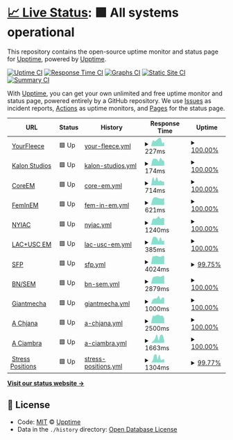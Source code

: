 # [📈 Live Status](https://status.mswd.io): <!--live status--> **🟩 All systems operational**

This repository contains the open-source uptime monitor and status page for [Upptime](https://upptime.js.org), powered by [Upptime](https://github.com/upptime/upptime).

[![Uptime CI](https://github.com/koj-co/upptime/workflows/Uptime%20CI/badge.svg)](https://github.com/koj-co/upptime/actions?query=workflow%3A%22Uptime+CI%22)
[![Response Time CI](https://github.com/koj-co/upptime/workflows/Response%20Time%20CI/badge.svg)](https://github.com/koj-co/upptime/actions?query=workflow%3A%22Response+Time+CI%22)
[![Graphs CI](https://github.com/koj-co/upptime/workflows/Graphs%20CI/badge.svg)](https://github.com/koj-co/upptime/actions?query=workflow%3A%22Graphs+CI%22)
[![Static Site CI](https://github.com/koj-co/upptime/workflows/Static%20Site%20CI/badge.svg)](https://github.com/koj-co/upptime/actions?query=workflow%3A%22Static+Site+CI%22)
[![Summary CI](https://github.com/koj-co/upptime/workflows/Summary%20CI/badge.svg)](https://github.com/koj-co/upptime/actions?query=workflow%3A%22Summary+CI%22)

With [Upptime](https://upptime.js.org), you can get your own unlimited and free uptime monitor and status page, powered entirely by a GitHub repository. We use [Issues](https://github.com/upptime/upptime/issues) as incident reports, [Actions](https://github.com/upptime/upptime/actions) as uptime monitors, and [Pages](https://upptime.github.io/upptime) for the status page.

<!--start: status pages-->
<!-- This summary is generated by Upptime (https://github.com/upptime/upptime) -->
<!-- Do not edit this manually, your changes will be overwritten -->
<!-- prettier-ignore -->
| URL | Status | History | Response Time | Uptime |
| --- | ------ | ------- | ------------- | ------ |
| <img alt="" src="https://favicons.githubusercontent.com/yourfleece.com" height="13"> [YourFleece](https://yourfleece.com) | 🟩 Up | [your-fleece.yml](https://github.com/shamoon/mswd-upptime/commits/master/history/your-fleece.yml) | <details><summary><img alt="Response time graph" src="./graphs/your-fleece/response-time-week.png" height="20"> 227ms</summary><br><a href="https://status.mswd.io/history/your-fleece"><img alt="Response time 433" src="https://img.shields.io/endpoint?url=https%3A%2F%2Fraw.githubusercontent.com%2Fshamoon%2Fmswd-upptime%2Fmaster%2Fapi%2Fyour-fleece%2Fresponse-time.json"></a><br><a href="https://status.mswd.io/history/your-fleece"><img alt="24-hour response time 159" src="https://img.shields.io/endpoint?url=https%3A%2F%2Fraw.githubusercontent.com%2Fshamoon%2Fmswd-upptime%2Fmaster%2Fapi%2Fyour-fleece%2Fresponse-time-day.json"></a><br><a href="https://status.mswd.io/history/your-fleece"><img alt="7-day response time 227" src="https://img.shields.io/endpoint?url=https%3A%2F%2Fraw.githubusercontent.com%2Fshamoon%2Fmswd-upptime%2Fmaster%2Fapi%2Fyour-fleece%2Fresponse-time-week.json"></a><br><a href="https://status.mswd.io/history/your-fleece"><img alt="30-day response time 259" src="https://img.shields.io/endpoint?url=https%3A%2F%2Fraw.githubusercontent.com%2Fshamoon%2Fmswd-upptime%2Fmaster%2Fapi%2Fyour-fleece%2Fresponse-time-month.json"></a><br><a href="https://status.mswd.io/history/your-fleece"><img alt="1-year response time 433" src="https://img.shields.io/endpoint?url=https%3A%2F%2Fraw.githubusercontent.com%2Fshamoon%2Fmswd-upptime%2Fmaster%2Fapi%2Fyour-fleece%2Fresponse-time-year.json"></a></details> | <details><summary><a href="https://status.mswd.io/history/your-fleece">100.00%</a></summary><a href="https://status.mswd.io/history/your-fleece"><img alt="All-time uptime 99.97%" src="https://img.shields.io/endpoint?url=https%3A%2F%2Fraw.githubusercontent.com%2Fshamoon%2Fmswd-upptime%2Fmaster%2Fapi%2Fyour-fleece%2Fuptime.json"></a><br><a href="https://status.mswd.io/history/your-fleece"><img alt="24-hour uptime 100.00%" src="https://img.shields.io/endpoint?url=https%3A%2F%2Fraw.githubusercontent.com%2Fshamoon%2Fmswd-upptime%2Fmaster%2Fapi%2Fyour-fleece%2Fuptime-day.json"></a><br><a href="https://status.mswd.io/history/your-fleece"><img alt="7-day uptime 100.00%" src="https://img.shields.io/endpoint?url=https%3A%2F%2Fraw.githubusercontent.com%2Fshamoon%2Fmswd-upptime%2Fmaster%2Fapi%2Fyour-fleece%2Fuptime-week.json"></a><br><a href="https://status.mswd.io/history/your-fleece"><img alt="30-day uptime 99.94%" src="https://img.shields.io/endpoint?url=https%3A%2F%2Fraw.githubusercontent.com%2Fshamoon%2Fmswd-upptime%2Fmaster%2Fapi%2Fyour-fleece%2Fuptime-month.json"></a><br><a href="https://status.mswd.io/history/your-fleece"><img alt="1-year uptime 99.97%" src="https://img.shields.io/endpoint?url=https%3A%2F%2Fraw.githubusercontent.com%2Fshamoon%2Fmswd-upptime%2Fmaster%2Fapi%2Fyour-fleece%2Fuptime-year.json"></a></details>
| <img alt="" src="https://favicons.githubusercontent.com/kalonstudios.com" height="13"> [Kalon Studios](https://kalonstudios.com) | 🟩 Up | [kalon-studios.yml](https://github.com/shamoon/mswd-upptime/commits/master/history/kalon-studios.yml) | <details><summary><img alt="Response time graph" src="./graphs/kalon-studios/response-time-week.png" height="20"> 174ms</summary><br><a href="https://status.mswd.io/history/kalon-studios"><img alt="Response time 198" src="https://img.shields.io/endpoint?url=https%3A%2F%2Fraw.githubusercontent.com%2Fshamoon%2Fmswd-upptime%2Fmaster%2Fapi%2Fkalon-studios%2Fresponse-time.json"></a><br><a href="https://status.mswd.io/history/kalon-studios"><img alt="24-hour response time 136" src="https://img.shields.io/endpoint?url=https%3A%2F%2Fraw.githubusercontent.com%2Fshamoon%2Fmswd-upptime%2Fmaster%2Fapi%2Fkalon-studios%2Fresponse-time-day.json"></a><br><a href="https://status.mswd.io/history/kalon-studios"><img alt="7-day response time 174" src="https://img.shields.io/endpoint?url=https%3A%2F%2Fraw.githubusercontent.com%2Fshamoon%2Fmswd-upptime%2Fmaster%2Fapi%2Fkalon-studios%2Fresponse-time-week.json"></a><br><a href="https://status.mswd.io/history/kalon-studios"><img alt="30-day response time 200" src="https://img.shields.io/endpoint?url=https%3A%2F%2Fraw.githubusercontent.com%2Fshamoon%2Fmswd-upptime%2Fmaster%2Fapi%2Fkalon-studios%2Fresponse-time-month.json"></a><br><a href="https://status.mswd.io/history/kalon-studios"><img alt="1-year response time 198" src="https://img.shields.io/endpoint?url=https%3A%2F%2Fraw.githubusercontent.com%2Fshamoon%2Fmswd-upptime%2Fmaster%2Fapi%2Fkalon-studios%2Fresponse-time-year.json"></a></details> | <details><summary><a href="https://status.mswd.io/history/kalon-studios">100.00%</a></summary><a href="https://status.mswd.io/history/kalon-studios"><img alt="All-time uptime 100.00%" src="https://img.shields.io/endpoint?url=https%3A%2F%2Fraw.githubusercontent.com%2Fshamoon%2Fmswd-upptime%2Fmaster%2Fapi%2Fkalon-studios%2Fuptime.json"></a><br><a href="https://status.mswd.io/history/kalon-studios"><img alt="24-hour uptime 100.00%" src="https://img.shields.io/endpoint?url=https%3A%2F%2Fraw.githubusercontent.com%2Fshamoon%2Fmswd-upptime%2Fmaster%2Fapi%2Fkalon-studios%2Fuptime-day.json"></a><br><a href="https://status.mswd.io/history/kalon-studios"><img alt="7-day uptime 100.00%" src="https://img.shields.io/endpoint?url=https%3A%2F%2Fraw.githubusercontent.com%2Fshamoon%2Fmswd-upptime%2Fmaster%2Fapi%2Fkalon-studios%2Fuptime-week.json"></a><br><a href="https://status.mswd.io/history/kalon-studios"><img alt="30-day uptime 100.00%" src="https://img.shields.io/endpoint?url=https%3A%2F%2Fraw.githubusercontent.com%2Fshamoon%2Fmswd-upptime%2Fmaster%2Fapi%2Fkalon-studios%2Fuptime-month.json"></a><br><a href="https://status.mswd.io/history/kalon-studios"><img alt="1-year uptime 100.00%" src="https://img.shields.io/endpoint?url=https%3A%2F%2Fraw.githubusercontent.com%2Fshamoon%2Fmswd-upptime%2Fmaster%2Fapi%2Fkalon-studios%2Fuptime-year.json"></a></details>
| <img alt="" src="https://favicons.githubusercontent.com/coreem.net" height="13"> [CoreEM](https://coreem.net) | 🟩 Up | [core-em.yml](https://github.com/shamoon/mswd-upptime/commits/master/history/core-em.yml) | <details><summary><img alt="Response time graph" src="./graphs/core-em/response-time-week.png" height="20"> 714ms</summary><br><a href="https://status.mswd.io/history/core-em"><img alt="Response time 685" src="https://img.shields.io/endpoint?url=https%3A%2F%2Fraw.githubusercontent.com%2Fshamoon%2Fmswd-upptime%2Fmaster%2Fapi%2Fcore-em%2Fresponse-time.json"></a><br><a href="https://status.mswd.io/history/core-em"><img alt="24-hour response time 492" src="https://img.shields.io/endpoint?url=https%3A%2F%2Fraw.githubusercontent.com%2Fshamoon%2Fmswd-upptime%2Fmaster%2Fapi%2Fcore-em%2Fresponse-time-day.json"></a><br><a href="https://status.mswd.io/history/core-em"><img alt="7-day response time 714" src="https://img.shields.io/endpoint?url=https%3A%2F%2Fraw.githubusercontent.com%2Fshamoon%2Fmswd-upptime%2Fmaster%2Fapi%2Fcore-em%2Fresponse-time-week.json"></a><br><a href="https://status.mswd.io/history/core-em"><img alt="30-day response time 769" src="https://img.shields.io/endpoint?url=https%3A%2F%2Fraw.githubusercontent.com%2Fshamoon%2Fmswd-upptime%2Fmaster%2Fapi%2Fcore-em%2Fresponse-time-month.json"></a><br><a href="https://status.mswd.io/history/core-em"><img alt="1-year response time 685" src="https://img.shields.io/endpoint?url=https%3A%2F%2Fraw.githubusercontent.com%2Fshamoon%2Fmswd-upptime%2Fmaster%2Fapi%2Fcore-em%2Fresponse-time-year.json"></a></details> | <details><summary><a href="https://status.mswd.io/history/core-em">100.00%</a></summary><a href="https://status.mswd.io/history/core-em"><img alt="All-time uptime 100.00%" src="https://img.shields.io/endpoint?url=https%3A%2F%2Fraw.githubusercontent.com%2Fshamoon%2Fmswd-upptime%2Fmaster%2Fapi%2Fcore-em%2Fuptime.json"></a><br><a href="https://status.mswd.io/history/core-em"><img alt="24-hour uptime 100.00%" src="https://img.shields.io/endpoint?url=https%3A%2F%2Fraw.githubusercontent.com%2Fshamoon%2Fmswd-upptime%2Fmaster%2Fapi%2Fcore-em%2Fuptime-day.json"></a><br><a href="https://status.mswd.io/history/core-em"><img alt="7-day uptime 100.00%" src="https://img.shields.io/endpoint?url=https%3A%2F%2Fraw.githubusercontent.com%2Fshamoon%2Fmswd-upptime%2Fmaster%2Fapi%2Fcore-em%2Fuptime-week.json"></a><br><a href="https://status.mswd.io/history/core-em"><img alt="30-day uptime 100.00%" src="https://img.shields.io/endpoint?url=https%3A%2F%2Fraw.githubusercontent.com%2Fshamoon%2Fmswd-upptime%2Fmaster%2Fapi%2Fcore-em%2Fuptime-month.json"></a><br><a href="https://status.mswd.io/history/core-em"><img alt="1-year uptime 100.00%" src="https://img.shields.io/endpoint?url=https%3A%2F%2Fraw.githubusercontent.com%2Fshamoon%2Fmswd-upptime%2Fmaster%2Fapi%2Fcore-em%2Fuptime-year.json"></a></details>
| <img alt="" src="https://favicons.githubusercontent.com/feminem.org" height="13"> [FemInEM](https://feminem.org) | 🟩 Up | [fem-in-em.yml](https://github.com/shamoon/mswd-upptime/commits/master/history/fem-in-em.yml) | <details><summary><img alt="Response time graph" src="./graphs/fem-in-em/response-time-week.png" height="20"> 621ms</summary><br><a href="https://status.mswd.io/history/fem-in-em"><img alt="Response time 625" src="https://img.shields.io/endpoint?url=https%3A%2F%2Fraw.githubusercontent.com%2Fshamoon%2Fmswd-upptime%2Fmaster%2Fapi%2Ffem-in-em%2Fresponse-time.json"></a><br><a href="https://status.mswd.io/history/fem-in-em"><img alt="24-hour response time 643" src="https://img.shields.io/endpoint?url=https%3A%2F%2Fraw.githubusercontent.com%2Fshamoon%2Fmswd-upptime%2Fmaster%2Fapi%2Ffem-in-em%2Fresponse-time-day.json"></a><br><a href="https://status.mswd.io/history/fem-in-em"><img alt="7-day response time 621" src="https://img.shields.io/endpoint?url=https%3A%2F%2Fraw.githubusercontent.com%2Fshamoon%2Fmswd-upptime%2Fmaster%2Fapi%2Ffem-in-em%2Fresponse-time-week.json"></a><br><a href="https://status.mswd.io/history/fem-in-em"><img alt="30-day response time 654" src="https://img.shields.io/endpoint?url=https%3A%2F%2Fraw.githubusercontent.com%2Fshamoon%2Fmswd-upptime%2Fmaster%2Fapi%2Ffem-in-em%2Fresponse-time-month.json"></a><br><a href="https://status.mswd.io/history/fem-in-em"><img alt="1-year response time 625" src="https://img.shields.io/endpoint?url=https%3A%2F%2Fraw.githubusercontent.com%2Fshamoon%2Fmswd-upptime%2Fmaster%2Fapi%2Ffem-in-em%2Fresponse-time-year.json"></a></details> | <details><summary><a href="https://status.mswd.io/history/fem-in-em">100.00%</a></summary><a href="https://status.mswd.io/history/fem-in-em"><img alt="All-time uptime 99.97%" src="https://img.shields.io/endpoint?url=https%3A%2F%2Fraw.githubusercontent.com%2Fshamoon%2Fmswd-upptime%2Fmaster%2Fapi%2Ffem-in-em%2Fuptime.json"></a><br><a href="https://status.mswd.io/history/fem-in-em"><img alt="24-hour uptime 100.00%" src="https://img.shields.io/endpoint?url=https%3A%2F%2Fraw.githubusercontent.com%2Fshamoon%2Fmswd-upptime%2Fmaster%2Fapi%2Ffem-in-em%2Fuptime-day.json"></a><br><a href="https://status.mswd.io/history/fem-in-em"><img alt="7-day uptime 100.00%" src="https://img.shields.io/endpoint?url=https%3A%2F%2Fraw.githubusercontent.com%2Fshamoon%2Fmswd-upptime%2Fmaster%2Fapi%2Ffem-in-em%2Fuptime-week.json"></a><br><a href="https://status.mswd.io/history/fem-in-em"><img alt="30-day uptime 99.95%" src="https://img.shields.io/endpoint?url=https%3A%2F%2Fraw.githubusercontent.com%2Fshamoon%2Fmswd-upptime%2Fmaster%2Fapi%2Ffem-in-em%2Fuptime-month.json"></a><br><a href="https://status.mswd.io/history/fem-in-em"><img alt="1-year uptime 99.97%" src="https://img.shields.io/endpoint?url=https%3A%2F%2Fraw.githubusercontent.com%2Fshamoon%2Fmswd-upptime%2Fmaster%2Fapi%2Ffem-in-em%2Fuptime-year.json"></a></details>
| <img alt="" src="https://favicons.githubusercontent.com/nyiac.org" height="13"> [NYIAC](https://nyiac.org) | 🟩 Up | [nyiac.yml](https://github.com/shamoon/mswd-upptime/commits/master/history/nyiac.yml) | <details><summary><img alt="Response time graph" src="./graphs/nyiac/response-time-week.png" height="20"> 1240ms</summary><br><a href="https://status.mswd.io/history/nyiac"><img alt="Response time 1257" src="https://img.shields.io/endpoint?url=https%3A%2F%2Fraw.githubusercontent.com%2Fshamoon%2Fmswd-upptime%2Fmaster%2Fapi%2Fnyiac%2Fresponse-time.json"></a><br><a href="https://status.mswd.io/history/nyiac"><img alt="24-hour response time 1223" src="https://img.shields.io/endpoint?url=https%3A%2F%2Fraw.githubusercontent.com%2Fshamoon%2Fmswd-upptime%2Fmaster%2Fapi%2Fnyiac%2Fresponse-time-day.json"></a><br><a href="https://status.mswd.io/history/nyiac"><img alt="7-day response time 1240" src="https://img.shields.io/endpoint?url=https%3A%2F%2Fraw.githubusercontent.com%2Fshamoon%2Fmswd-upptime%2Fmaster%2Fapi%2Fnyiac%2Fresponse-time-week.json"></a><br><a href="https://status.mswd.io/history/nyiac"><img alt="30-day response time 1192" src="https://img.shields.io/endpoint?url=https%3A%2F%2Fraw.githubusercontent.com%2Fshamoon%2Fmswd-upptime%2Fmaster%2Fapi%2Fnyiac%2Fresponse-time-month.json"></a><br><a href="https://status.mswd.io/history/nyiac"><img alt="1-year response time 1257" src="https://img.shields.io/endpoint?url=https%3A%2F%2Fraw.githubusercontent.com%2Fshamoon%2Fmswd-upptime%2Fmaster%2Fapi%2Fnyiac%2Fresponse-time-year.json"></a></details> | <details><summary><a href="https://status.mswd.io/history/nyiac">100.00%</a></summary><a href="https://status.mswd.io/history/nyiac"><img alt="All-time uptime 100.00%" src="https://img.shields.io/endpoint?url=https%3A%2F%2Fraw.githubusercontent.com%2Fshamoon%2Fmswd-upptime%2Fmaster%2Fapi%2Fnyiac%2Fuptime.json"></a><br><a href="https://status.mswd.io/history/nyiac"><img alt="24-hour uptime 100.00%" src="https://img.shields.io/endpoint?url=https%3A%2F%2Fraw.githubusercontent.com%2Fshamoon%2Fmswd-upptime%2Fmaster%2Fapi%2Fnyiac%2Fuptime-day.json"></a><br><a href="https://status.mswd.io/history/nyiac"><img alt="7-day uptime 100.00%" src="https://img.shields.io/endpoint?url=https%3A%2F%2Fraw.githubusercontent.com%2Fshamoon%2Fmswd-upptime%2Fmaster%2Fapi%2Fnyiac%2Fuptime-week.json"></a><br><a href="https://status.mswd.io/history/nyiac"><img alt="30-day uptime 100.00%" src="https://img.shields.io/endpoint?url=https%3A%2F%2Fraw.githubusercontent.com%2Fshamoon%2Fmswd-upptime%2Fmaster%2Fapi%2Fnyiac%2Fuptime-month.json"></a><br><a href="https://status.mswd.io/history/nyiac"><img alt="1-year uptime 100.00%" src="https://img.shields.io/endpoint?url=https%3A%2F%2Fraw.githubusercontent.com%2Fshamoon%2Fmswd-upptime%2Fmaster%2Fapi%2Fnyiac%2Fuptime-year.json"></a></details>
| <img alt="" src="https://favicons.githubusercontent.com/lacuscem.com" height="13"> [LAC+USC EM](https://lacuscem.com) | 🟩 Up | [lac-usc-em.yml](https://github.com/shamoon/mswd-upptime/commits/master/history/lac-usc-em.yml) | <details><summary><img alt="Response time graph" src="./graphs/lac-usc-em/response-time-week.png" height="20"> 385ms</summary><br><a href="https://status.mswd.io/history/lac-usc-em"><img alt="Response time 408" src="https://img.shields.io/endpoint?url=https%3A%2F%2Fraw.githubusercontent.com%2Fshamoon%2Fmswd-upptime%2Fmaster%2Fapi%2Flac-usc-em%2Fresponse-time.json"></a><br><a href="https://status.mswd.io/history/lac-usc-em"><img alt="24-hour response time 279" src="https://img.shields.io/endpoint?url=https%3A%2F%2Fraw.githubusercontent.com%2Fshamoon%2Fmswd-upptime%2Fmaster%2Fapi%2Flac-usc-em%2Fresponse-time-day.json"></a><br><a href="https://status.mswd.io/history/lac-usc-em"><img alt="7-day response time 385" src="https://img.shields.io/endpoint?url=https%3A%2F%2Fraw.githubusercontent.com%2Fshamoon%2Fmswd-upptime%2Fmaster%2Fapi%2Flac-usc-em%2Fresponse-time-week.json"></a><br><a href="https://status.mswd.io/history/lac-usc-em"><img alt="30-day response time 412" src="https://img.shields.io/endpoint?url=https%3A%2F%2Fraw.githubusercontent.com%2Fshamoon%2Fmswd-upptime%2Fmaster%2Fapi%2Flac-usc-em%2Fresponse-time-month.json"></a><br><a href="https://status.mswd.io/history/lac-usc-em"><img alt="1-year response time 408" src="https://img.shields.io/endpoint?url=https%3A%2F%2Fraw.githubusercontent.com%2Fshamoon%2Fmswd-upptime%2Fmaster%2Fapi%2Flac-usc-em%2Fresponse-time-year.json"></a></details> | <details><summary><a href="https://status.mswd.io/history/lac-usc-em">100.00%</a></summary><a href="https://status.mswd.io/history/lac-usc-em"><img alt="All-time uptime 100.00%" src="https://img.shields.io/endpoint?url=https%3A%2F%2Fraw.githubusercontent.com%2Fshamoon%2Fmswd-upptime%2Fmaster%2Fapi%2Flac-usc-em%2Fuptime.json"></a><br><a href="https://status.mswd.io/history/lac-usc-em"><img alt="24-hour uptime 100.00%" src="https://img.shields.io/endpoint?url=https%3A%2F%2Fraw.githubusercontent.com%2Fshamoon%2Fmswd-upptime%2Fmaster%2Fapi%2Flac-usc-em%2Fuptime-day.json"></a><br><a href="https://status.mswd.io/history/lac-usc-em"><img alt="7-day uptime 100.00%" src="https://img.shields.io/endpoint?url=https%3A%2F%2Fraw.githubusercontent.com%2Fshamoon%2Fmswd-upptime%2Fmaster%2Fapi%2Flac-usc-em%2Fuptime-week.json"></a><br><a href="https://status.mswd.io/history/lac-usc-em"><img alt="30-day uptime 100.00%" src="https://img.shields.io/endpoint?url=https%3A%2F%2Fraw.githubusercontent.com%2Fshamoon%2Fmswd-upptime%2Fmaster%2Fapi%2Flac-usc-em%2Fuptime-month.json"></a><br><a href="https://status.mswd.io/history/lac-usc-em"><img alt="1-year uptime 100.00%" src="https://img.shields.io/endpoint?url=https%3A%2F%2Fraw.githubusercontent.com%2Fshamoon%2Fmswd-upptime%2Fmaster%2Fapi%2Flac-usc-em%2Fuptime-year.json"></a></details>
| <img alt="" src="https://favicons.githubusercontent.com/sidefourproject.com" height="13"> [SFP](https://sidefourproject.com) | 🟩 Up | [sfp.yml](https://github.com/shamoon/mswd-upptime/commits/master/history/sfp.yml) | <details><summary><img alt="Response time graph" src="./graphs/sfp/response-time-week.png" height="20"> 4024ms</summary><br><a href="https://status.mswd.io/history/sfp"><img alt="Response time 3945" src="https://img.shields.io/endpoint?url=https%3A%2F%2Fraw.githubusercontent.com%2Fshamoon%2Fmswd-upptime%2Fmaster%2Fapi%2Fsfp%2Fresponse-time.json"></a><br><a href="https://status.mswd.io/history/sfp"><img alt="24-hour response time 4146" src="https://img.shields.io/endpoint?url=https%3A%2F%2Fraw.githubusercontent.com%2Fshamoon%2Fmswd-upptime%2Fmaster%2Fapi%2Fsfp%2Fresponse-time-day.json"></a><br><a href="https://status.mswd.io/history/sfp"><img alt="7-day response time 4024" src="https://img.shields.io/endpoint?url=https%3A%2F%2Fraw.githubusercontent.com%2Fshamoon%2Fmswd-upptime%2Fmaster%2Fapi%2Fsfp%2Fresponse-time-week.json"></a><br><a href="https://status.mswd.io/history/sfp"><img alt="30-day response time 3929" src="https://img.shields.io/endpoint?url=https%3A%2F%2Fraw.githubusercontent.com%2Fshamoon%2Fmswd-upptime%2Fmaster%2Fapi%2Fsfp%2Fresponse-time-month.json"></a><br><a href="https://status.mswd.io/history/sfp"><img alt="1-year response time 3945" src="https://img.shields.io/endpoint?url=https%3A%2F%2Fraw.githubusercontent.com%2Fshamoon%2Fmswd-upptime%2Fmaster%2Fapi%2Fsfp%2Fresponse-time-year.json"></a></details> | <details><summary><a href="https://status.mswd.io/history/sfp">99.75%</a></summary><a href="https://status.mswd.io/history/sfp"><img alt="All-time uptime 99.97%" src="https://img.shields.io/endpoint?url=https%3A%2F%2Fraw.githubusercontent.com%2Fshamoon%2Fmswd-upptime%2Fmaster%2Fapi%2Fsfp%2Fuptime.json"></a><br><a href="https://status.mswd.io/history/sfp"><img alt="24-hour uptime 100.00%" src="https://img.shields.io/endpoint?url=https%3A%2F%2Fraw.githubusercontent.com%2Fshamoon%2Fmswd-upptime%2Fmaster%2Fapi%2Fsfp%2Fuptime-day.json"></a><br><a href="https://status.mswd.io/history/sfp"><img alt="7-day uptime 99.75%" src="https://img.shields.io/endpoint?url=https%3A%2F%2Fraw.githubusercontent.com%2Fshamoon%2Fmswd-upptime%2Fmaster%2Fapi%2Fsfp%2Fuptime-week.json"></a><br><a href="https://status.mswd.io/history/sfp"><img alt="30-day uptime 99.94%" src="https://img.shields.io/endpoint?url=https%3A%2F%2Fraw.githubusercontent.com%2Fshamoon%2Fmswd-upptime%2Fmaster%2Fapi%2Fsfp%2Fuptime-month.json"></a><br><a href="https://status.mswd.io/history/sfp"><img alt="1-year uptime 99.97%" src="https://img.shields.io/endpoint?url=https%3A%2F%2Fraw.githubusercontent.com%2Fshamoon%2Fmswd-upptime%2Fmaster%2Fapi%2Fsfp%2Fuptime-year.json"></a></details>
| <img alt="" src="https://favicons.githubusercontent.com/socialem.net" height="13"> [BN/SEM](https://socialem.net) | 🟩 Up | [bn-sem.yml](https://github.com/shamoon/mswd-upptime/commits/master/history/bn-sem.yml) | <details><summary><img alt="Response time graph" src="./graphs/bn-sem/response-time-week.png" height="20"> 2879ms</summary><br><a href="https://status.mswd.io/history/bn-sem"><img alt="Response time 2324" src="https://img.shields.io/endpoint?url=https%3A%2F%2Fraw.githubusercontent.com%2Fshamoon%2Fmswd-upptime%2Fmaster%2Fapi%2Fbn-sem%2Fresponse-time.json"></a><br><a href="https://status.mswd.io/history/bn-sem"><img alt="24-hour response time 3185" src="https://img.shields.io/endpoint?url=https%3A%2F%2Fraw.githubusercontent.com%2Fshamoon%2Fmswd-upptime%2Fmaster%2Fapi%2Fbn-sem%2Fresponse-time-day.json"></a><br><a href="https://status.mswd.io/history/bn-sem"><img alt="7-day response time 2879" src="https://img.shields.io/endpoint?url=https%3A%2F%2Fraw.githubusercontent.com%2Fshamoon%2Fmswd-upptime%2Fmaster%2Fapi%2Fbn-sem%2Fresponse-time-week.json"></a><br><a href="https://status.mswd.io/history/bn-sem"><img alt="30-day response time 2488" src="https://img.shields.io/endpoint?url=https%3A%2F%2Fraw.githubusercontent.com%2Fshamoon%2Fmswd-upptime%2Fmaster%2Fapi%2Fbn-sem%2Fresponse-time-month.json"></a><br><a href="https://status.mswd.io/history/bn-sem"><img alt="1-year response time 2324" src="https://img.shields.io/endpoint?url=https%3A%2F%2Fraw.githubusercontent.com%2Fshamoon%2Fmswd-upptime%2Fmaster%2Fapi%2Fbn-sem%2Fresponse-time-year.json"></a></details> | <details><summary><a href="https://status.mswd.io/history/bn-sem">100.00%</a></summary><a href="https://status.mswd.io/history/bn-sem"><img alt="All-time uptime 98.51%" src="https://img.shields.io/endpoint?url=https%3A%2F%2Fraw.githubusercontent.com%2Fshamoon%2Fmswd-upptime%2Fmaster%2Fapi%2Fbn-sem%2Fuptime.json"></a><br><a href="https://status.mswd.io/history/bn-sem"><img alt="24-hour uptime 100.00%" src="https://img.shields.io/endpoint?url=https%3A%2F%2Fraw.githubusercontent.com%2Fshamoon%2Fmswd-upptime%2Fmaster%2Fapi%2Fbn-sem%2Fuptime-day.json"></a><br><a href="https://status.mswd.io/history/bn-sem"><img alt="7-day uptime 100.00%" src="https://img.shields.io/endpoint?url=https%3A%2F%2Fraw.githubusercontent.com%2Fshamoon%2Fmswd-upptime%2Fmaster%2Fapi%2Fbn-sem%2Fuptime-week.json"></a><br><a href="https://status.mswd.io/history/bn-sem"><img alt="30-day uptime 100.00%" src="https://img.shields.io/endpoint?url=https%3A%2F%2Fraw.githubusercontent.com%2Fshamoon%2Fmswd-upptime%2Fmaster%2Fapi%2Fbn-sem%2Fuptime-month.json"></a><br><a href="https://status.mswd.io/history/bn-sem"><img alt="1-year uptime 98.51%" src="https://img.shields.io/endpoint?url=https%3A%2F%2Fraw.githubusercontent.com%2Fshamoon%2Fmswd-upptime%2Fmaster%2Fapi%2Fbn-sem%2Fuptime-year.json"></a></details>
| <img alt="" src="https://favicons.githubusercontent.com/giantmecha.com" height="13"> [Giantmecha](https://giantmecha.com) | 🟩 Up | [giantmecha.yml](https://github.com/shamoon/mswd-upptime/commits/master/history/giantmecha.yml) | <details><summary><img alt="Response time graph" src="./graphs/giantmecha/response-time-week.png" height="20"> 1000ms</summary><br><a href="https://status.mswd.io/history/giantmecha"><img alt="Response time 931" src="https://img.shields.io/endpoint?url=https%3A%2F%2Fraw.githubusercontent.com%2Fshamoon%2Fmswd-upptime%2Fmaster%2Fapi%2Fgiantmecha%2Fresponse-time.json"></a><br><a href="https://status.mswd.io/history/giantmecha"><img alt="24-hour response time 1086" src="https://img.shields.io/endpoint?url=https%3A%2F%2Fraw.githubusercontent.com%2Fshamoon%2Fmswd-upptime%2Fmaster%2Fapi%2Fgiantmecha%2Fresponse-time-day.json"></a><br><a href="https://status.mswd.io/history/giantmecha"><img alt="7-day response time 1000" src="https://img.shields.io/endpoint?url=https%3A%2F%2Fraw.githubusercontent.com%2Fshamoon%2Fmswd-upptime%2Fmaster%2Fapi%2Fgiantmecha%2Fresponse-time-week.json"></a><br><a href="https://status.mswd.io/history/giantmecha"><img alt="30-day response time 914" src="https://img.shields.io/endpoint?url=https%3A%2F%2Fraw.githubusercontent.com%2Fshamoon%2Fmswd-upptime%2Fmaster%2Fapi%2Fgiantmecha%2Fresponse-time-month.json"></a><br><a href="https://status.mswd.io/history/giantmecha"><img alt="1-year response time 931" src="https://img.shields.io/endpoint?url=https%3A%2F%2Fraw.githubusercontent.com%2Fshamoon%2Fmswd-upptime%2Fmaster%2Fapi%2Fgiantmecha%2Fresponse-time-year.json"></a></details> | <details><summary><a href="https://status.mswd.io/history/giantmecha">100.00%</a></summary><a href="https://status.mswd.io/history/giantmecha"><img alt="All-time uptime 100.00%" src="https://img.shields.io/endpoint?url=https%3A%2F%2Fraw.githubusercontent.com%2Fshamoon%2Fmswd-upptime%2Fmaster%2Fapi%2Fgiantmecha%2Fuptime.json"></a><br><a href="https://status.mswd.io/history/giantmecha"><img alt="24-hour uptime 100.00%" src="https://img.shields.io/endpoint?url=https%3A%2F%2Fraw.githubusercontent.com%2Fshamoon%2Fmswd-upptime%2Fmaster%2Fapi%2Fgiantmecha%2Fuptime-day.json"></a><br><a href="https://status.mswd.io/history/giantmecha"><img alt="7-day uptime 100.00%" src="https://img.shields.io/endpoint?url=https%3A%2F%2Fraw.githubusercontent.com%2Fshamoon%2Fmswd-upptime%2Fmaster%2Fapi%2Fgiantmecha%2Fuptime-week.json"></a><br><a href="https://status.mswd.io/history/giantmecha"><img alt="30-day uptime 100.00%" src="https://img.shields.io/endpoint?url=https%3A%2F%2Fraw.githubusercontent.com%2Fshamoon%2Fmswd-upptime%2Fmaster%2Fapi%2Fgiantmecha%2Fuptime-month.json"></a><br><a href="https://status.mswd.io/history/giantmecha"><img alt="1-year uptime 100.00%" src="https://img.shields.io/endpoint?url=https%3A%2F%2Fraw.githubusercontent.com%2Fshamoon%2Fmswd-upptime%2Fmaster%2Fapi%2Fgiantmecha%2Fuptime-year.json"></a></details>
| <img alt="" src="https://favicons.githubusercontent.com/achjana.com" height="13"> [A Chjana](https://achjana.com) | 🟩 Up | [a-chjana.yml](https://github.com/shamoon/mswd-upptime/commits/master/history/a-chjana.yml) | <details><summary><img alt="Response time graph" src="./graphs/a-chjana/response-time-week.png" height="20"> 2500ms</summary><br><a href="https://status.mswd.io/history/a-chjana"><img alt="Response time 1491" src="https://img.shields.io/endpoint?url=https%3A%2F%2Fraw.githubusercontent.com%2Fshamoon%2Fmswd-upptime%2Fmaster%2Fapi%2Fa-chjana%2Fresponse-time.json"></a><br><a href="https://status.mswd.io/history/a-chjana"><img alt="24-hour response time 1574" src="https://img.shields.io/endpoint?url=https%3A%2F%2Fraw.githubusercontent.com%2Fshamoon%2Fmswd-upptime%2Fmaster%2Fapi%2Fa-chjana%2Fresponse-time-day.json"></a><br><a href="https://status.mswd.io/history/a-chjana"><img alt="7-day response time 2500" src="https://img.shields.io/endpoint?url=https%3A%2F%2Fraw.githubusercontent.com%2Fshamoon%2Fmswd-upptime%2Fmaster%2Fapi%2Fa-chjana%2Fresponse-time-week.json"></a><br><a href="https://status.mswd.io/history/a-chjana"><img alt="30-day response time 1823" src="https://img.shields.io/endpoint?url=https%3A%2F%2Fraw.githubusercontent.com%2Fshamoon%2Fmswd-upptime%2Fmaster%2Fapi%2Fa-chjana%2Fresponse-time-month.json"></a><br><a href="https://status.mswd.io/history/a-chjana"><img alt="1-year response time 1491" src="https://img.shields.io/endpoint?url=https%3A%2F%2Fraw.githubusercontent.com%2Fshamoon%2Fmswd-upptime%2Fmaster%2Fapi%2Fa-chjana%2Fresponse-time-year.json"></a></details> | <details><summary><a href="https://status.mswd.io/history/a-chjana">100.00%</a></summary><a href="https://status.mswd.io/history/a-chjana"><img alt="All-time uptime 87.24%" src="https://img.shields.io/endpoint?url=https%3A%2F%2Fraw.githubusercontent.com%2Fshamoon%2Fmswd-upptime%2Fmaster%2Fapi%2Fa-chjana%2Fuptime.json"></a><br><a href="https://status.mswd.io/history/a-chjana"><img alt="24-hour uptime 100.00%" src="https://img.shields.io/endpoint?url=https%3A%2F%2Fraw.githubusercontent.com%2Fshamoon%2Fmswd-upptime%2Fmaster%2Fapi%2Fa-chjana%2Fuptime-day.json"></a><br><a href="https://status.mswd.io/history/a-chjana"><img alt="7-day uptime 100.00%" src="https://img.shields.io/endpoint?url=https%3A%2F%2Fraw.githubusercontent.com%2Fshamoon%2Fmswd-upptime%2Fmaster%2Fapi%2Fa-chjana%2Fuptime-week.json"></a><br><a href="https://status.mswd.io/history/a-chjana"><img alt="30-day uptime 82.10%" src="https://img.shields.io/endpoint?url=https%3A%2F%2Fraw.githubusercontent.com%2Fshamoon%2Fmswd-upptime%2Fmaster%2Fapi%2Fa-chjana%2Fuptime-month.json"></a><br><a href="https://status.mswd.io/history/a-chjana"><img alt="1-year uptime 87.24%" src="https://img.shields.io/endpoint?url=https%3A%2F%2Fraw.githubusercontent.com%2Fshamoon%2Fmswd-upptime%2Fmaster%2Fapi%2Fa-chjana%2Fuptime-year.json"></a></details>
| <img alt="" src="https://favicons.githubusercontent.com/aciambra.com" height="13"> [A Ciambra](https://aciambra.com) | 🟩 Up | [a-ciambra.yml](https://github.com/shamoon/mswd-upptime/commits/master/history/a-ciambra.yml) | <details><summary><img alt="Response time graph" src="./graphs/a-ciambra/response-time-week.png" height="20"> 1663ms</summary><br><a href="https://status.mswd.io/history/a-ciambra"><img alt="Response time 1693" src="https://img.shields.io/endpoint?url=https%3A%2F%2Fraw.githubusercontent.com%2Fshamoon%2Fmswd-upptime%2Fmaster%2Fapi%2Fa-ciambra%2Fresponse-time.json"></a><br><a href="https://status.mswd.io/history/a-ciambra"><img alt="24-hour response time 778" src="https://img.shields.io/endpoint?url=https%3A%2F%2Fraw.githubusercontent.com%2Fshamoon%2Fmswd-upptime%2Fmaster%2Fapi%2Fa-ciambra%2Fresponse-time-day.json"></a><br><a href="https://status.mswd.io/history/a-ciambra"><img alt="7-day response time 1663" src="https://img.shields.io/endpoint?url=https%3A%2F%2Fraw.githubusercontent.com%2Fshamoon%2Fmswd-upptime%2Fmaster%2Fapi%2Fa-ciambra%2Fresponse-time-week.json"></a><br><a href="https://status.mswd.io/history/a-ciambra"><img alt="30-day response time 1882" src="https://img.shields.io/endpoint?url=https%3A%2F%2Fraw.githubusercontent.com%2Fshamoon%2Fmswd-upptime%2Fmaster%2Fapi%2Fa-ciambra%2Fresponse-time-month.json"></a><br><a href="https://status.mswd.io/history/a-ciambra"><img alt="1-year response time 1693" src="https://img.shields.io/endpoint?url=https%3A%2F%2Fraw.githubusercontent.com%2Fshamoon%2Fmswd-upptime%2Fmaster%2Fapi%2Fa-ciambra%2Fresponse-time-year.json"></a></details> | <details><summary><a href="https://status.mswd.io/history/a-ciambra">100.00%</a></summary><a href="https://status.mswd.io/history/a-ciambra"><img alt="All-time uptime 100.00%" src="https://img.shields.io/endpoint?url=https%3A%2F%2Fraw.githubusercontent.com%2Fshamoon%2Fmswd-upptime%2Fmaster%2Fapi%2Fa-ciambra%2Fuptime.json"></a><br><a href="https://status.mswd.io/history/a-ciambra"><img alt="24-hour uptime 100.00%" src="https://img.shields.io/endpoint?url=https%3A%2F%2Fraw.githubusercontent.com%2Fshamoon%2Fmswd-upptime%2Fmaster%2Fapi%2Fa-ciambra%2Fuptime-day.json"></a><br><a href="https://status.mswd.io/history/a-ciambra"><img alt="7-day uptime 100.00%" src="https://img.shields.io/endpoint?url=https%3A%2F%2Fraw.githubusercontent.com%2Fshamoon%2Fmswd-upptime%2Fmaster%2Fapi%2Fa-ciambra%2Fuptime-week.json"></a><br><a href="https://status.mswd.io/history/a-ciambra"><img alt="30-day uptime 100.00%" src="https://img.shields.io/endpoint?url=https%3A%2F%2Fraw.githubusercontent.com%2Fshamoon%2Fmswd-upptime%2Fmaster%2Fapi%2Fa-ciambra%2Fuptime-month.json"></a><br><a href="https://status.mswd.io/history/a-ciambra"><img alt="1-year uptime 100.00%" src="https://img.shields.io/endpoint?url=https%3A%2F%2Fraw.githubusercontent.com%2Fshamoon%2Fmswd-upptime%2Fmaster%2Fapi%2Fa-ciambra%2Fuptime-year.json"></a></details>
| <img alt="" src="https://favicons.githubusercontent.com/stresspositions.com" height="13"> [Stress Positions](https://stresspositions.com) | 🟩 Up | [stress-positions.yml](https://github.com/shamoon/mswd-upptime/commits/master/history/stress-positions.yml) | <details><summary><img alt="Response time graph" src="./graphs/stress-positions/response-time-week.png" height="20"> 1304ms</summary><br><a href="https://status.mswd.io/history/stress-positions"><img alt="Response time 1433" src="https://img.shields.io/endpoint?url=https%3A%2F%2Fraw.githubusercontent.com%2Fshamoon%2Fmswd-upptime%2Fmaster%2Fapi%2Fstress-positions%2Fresponse-time.json"></a><br><a href="https://status.mswd.io/history/stress-positions"><img alt="24-hour response time 903" src="https://img.shields.io/endpoint?url=https%3A%2F%2Fraw.githubusercontent.com%2Fshamoon%2Fmswd-upptime%2Fmaster%2Fapi%2Fstress-positions%2Fresponse-time-day.json"></a><br><a href="https://status.mswd.io/history/stress-positions"><img alt="7-day response time 1304" src="https://img.shields.io/endpoint?url=https%3A%2F%2Fraw.githubusercontent.com%2Fshamoon%2Fmswd-upptime%2Fmaster%2Fapi%2Fstress-positions%2Fresponse-time-week.json"></a><br><a href="https://status.mswd.io/history/stress-positions"><img alt="30-day response time 1568" src="https://img.shields.io/endpoint?url=https%3A%2F%2Fraw.githubusercontent.com%2Fshamoon%2Fmswd-upptime%2Fmaster%2Fapi%2Fstress-positions%2Fresponse-time-month.json"></a><br><a href="https://status.mswd.io/history/stress-positions"><img alt="1-year response time 1433" src="https://img.shields.io/endpoint?url=https%3A%2F%2Fraw.githubusercontent.com%2Fshamoon%2Fmswd-upptime%2Fmaster%2Fapi%2Fstress-positions%2Fresponse-time-year.json"></a></details> | <details><summary><a href="https://status.mswd.io/history/stress-positions">99.77%</a></summary><a href="https://status.mswd.io/history/stress-positions"><img alt="All-time uptime 99.93%" src="https://img.shields.io/endpoint?url=https%3A%2F%2Fraw.githubusercontent.com%2Fshamoon%2Fmswd-upptime%2Fmaster%2Fapi%2Fstress-positions%2Fuptime.json"></a><br><a href="https://status.mswd.io/history/stress-positions"><img alt="24-hour uptime 100.00%" src="https://img.shields.io/endpoint?url=https%3A%2F%2Fraw.githubusercontent.com%2Fshamoon%2Fmswd-upptime%2Fmaster%2Fapi%2Fstress-positions%2Fuptime-day.json"></a><br><a href="https://status.mswd.io/history/stress-positions"><img alt="7-day uptime 99.77%" src="https://img.shields.io/endpoint?url=https%3A%2F%2Fraw.githubusercontent.com%2Fshamoon%2Fmswd-upptime%2Fmaster%2Fapi%2Fstress-positions%2Fuptime-week.json"></a><br><a href="https://status.mswd.io/history/stress-positions"><img alt="30-day uptime 99.88%" src="https://img.shields.io/endpoint?url=https%3A%2F%2Fraw.githubusercontent.com%2Fshamoon%2Fmswd-upptime%2Fmaster%2Fapi%2Fstress-positions%2Fuptime-month.json"></a><br><a href="https://status.mswd.io/history/stress-positions"><img alt="1-year uptime 99.93%" src="https://img.shields.io/endpoint?url=https%3A%2F%2Fraw.githubusercontent.com%2Fshamoon%2Fmswd-upptime%2Fmaster%2Fapi%2Fstress-positions%2Fuptime-year.json"></a></details>

<!--end: status pages-->

[**Visit our status website →**](https://status.mswd.io)

## 📄 License

- Code: [MIT](./LICENSE) © [Upptime](https://upptime.js.org)
- Data in the `./history` directory: [Open Database License](https://opendatacommons.org/licenses/odbl/1-0/)
